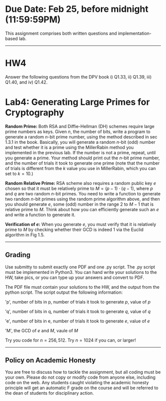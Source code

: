 <!--
.. title: HW4
.. slug: algo_hw4
.. date: 2021-02-19 20:07:01 UTC-04:00
.. tags: 
.. category: 
.. link: 
.. description: 
.. has_math: True
.. type: text
-->

# **Due Date**: Feb 25, before midnight (11:59:59PM)

This assignment comprises both written questions and
implementation-based lab.

---

# HW4

Answer the following questions from the DPV book i) Q1.33, ii) Q1.39,
iii) Q1.40, and iv) Q1.42.


# Lab4: Generating Large Primes for Cryptography

**Random Prime:** Both RSA and Diffie-Hellman (DH) schemes require large prime numbers as
keys. Given $n$, the number of bits, write a program to generate a
random $n$-bit prime number, using the method described in sec 1.3.1 in
the book. Basically, you will generate a random $n$-bit (odd) number and test
whether it is a prime using the MillerRabin method you implemented in
the previous lab. If the number is not a prime, repeat, until you
generate a prime. Your method should print out the $n$-bit prime number,
and the number of trials it took to generate one prime (note that the
number of trials is different from the $k$ value you use in MillerRabin,
which you can set to $k=10$.)

**Random Relative Prime:** RSA scheme also requires a random public key
$e$ chosen so that it must be relatively prime to $M=(p-1) \cdot (q-1)$, where
$p$ and $q$ are two random $n$-bit primes. You need to write a function
to generate two random $n$-bit primes using the random prime algorithm
above, and then you should generate $e$, some (odd) number in the range $2$ to
$M-1$ that is relative prime to $M$. Think about how you can efficiently
generate such an $e$ and write a function to generate it. 

**Verification of $e$:** When you generate $e$, you must verify that it
is relatively prime to $M$ by checking whether their GCD is indeed $1$
via the Euclid algorithm in Fig 1.5.

---

## Grading

Use submitty to submit exactly one PDF and one .py script. 
The .py script must be implemented in Python3. 
You can hand write your solutions to the HW, take
pics, or you can type up your answers and convert to PDF.

The PDF file must contain your solutions to the HW, and the output from
the python script. The script output the following information:

'p',  number of bits in p, number of trials it took to generate $p$,
value of $p$

'q', number of bits in q, number of trials it took to generate $q$,
value of $q$

'e', number of bits in e, number of trials it took to generate $e$,
value of $e$

'M', the GCD of $e$ and $M$, vaule of $M$

Try you code for $n=256, 512$. Try $n=1024$ if you can, or larger!

---

## Policy on Academic Honesty

You are free to discuss how to tackle the assignment, but all coding
must be your own. Please do not copy or modify code from anyone else,
including code on the web. Any students caught violating the academic
honesty principle will get an automatic F grade on the course and will
be referred to the dean of students for disciplinary action.

